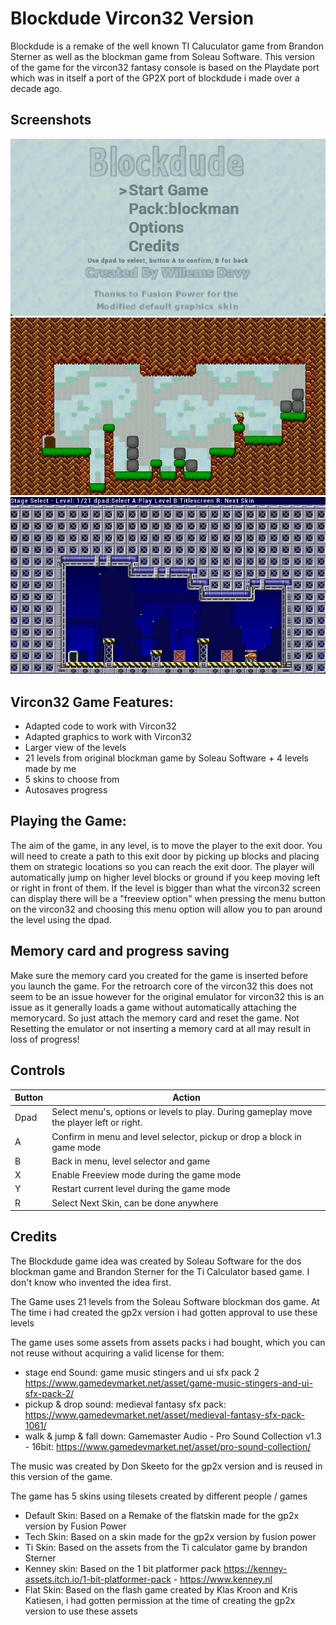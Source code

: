 # Blockdude Vircon32 Version
Blockdude is a remake of the well known TI Caluculator game from Brandon Sterner as well as the blockman game from Soleau Software. 
This version of the game for the vircon32 fantasy console is based on the Playdate port which was in itself a port of the GP2X port of blockdude i made over a decade ago.

## Screenshots
![screenshot 1](screenshots/screenshot1.png)
![screenshot 2](screenshots/screenshot2.png)
![screenshot 3](screenshots/screenshot3.png)

## Vircon32 Game Features:
- Adapted code to work with Vircon32
- Adapted graphics to work with Vircon32
- Larger view of the levels
- 21 levels from original blockman game by Soleau Software + 4 levels made by me
- 5 skins to choose from
- Autosaves progress

## Playing the Game:
The aim of the game, in any level, is to move the player to the exit door. You will need to create a path to this exit door by picking up blocks and placing them on strategic locations so you can reach the exit door.
The player will automatically jump on higher level blocks or ground if you keep moving left or right in front of them. 
If the level is bigger than what the vircon32 screen can display there will be a "freeview option" when pressing the menu button on the vircon32 and choosing this menu option will allow you to pan around the level using the dpad.

## Memory card and progress saving
Make sure the memory card you created for the game is inserted before you launch the game. For the retroarch core of the vircon32 this does not seem to be an issue however for the 
original emulator for vircon32 this is an issue as it generally loads a game without automatically attaching the memorycard. So just attach the memory card and reset the game.
Not Resetting the emulator or not inserting a memory card at all may result in loss of progress!

## Controls 

| Button | Action |
| ------ | ------ |
| Dpad | Select menu's, options or levels to play. During gameplay move the player left or right. |
| A | Confirm in menu and level selector, pickup or drop a block in game mode |
| B | Back in menu, level selector and game |
| X | Enable Freeview mode during the game mode |
| Y | Restart current level during the game mode |
| R | Select Next Skin, can be done anywhere |

## Credits
The Blockdude game idea was created by Soleau Software for the dos blockman game and Brandon Sterner for the Ti Calculator based game. I don't know who invented the idea first.

The Game uses 21 levels from the Soleau Software blockman dos game. At The time i had created the gp2x version i had gotten approval to use these levels

The game uses some assets from assets packs i had bought, which you can not reuse without acquiring a valid license for them:
- stage end Sound: game music stingers and ui sfx pack 2 https://www.gamedevmarket.net/asset/game-music-stingers-and-ui-sfx-pack-2/
- pickup & drop sound: medieval fantasy sfx pack: https://www.gamedevmarket.net/asset/medieval-fantasy-sfx-pack-1061/
- walk & jump & fall down: Gamemaster Audio - Pro Sound Collection v1.3 - 16bit: https://www.gamedevmarket.net/asset/pro-sound-collection/

The music was created by Don Skeeto for the gp2x version and is reused in this version of the game.

The game has 5 skins using tilesets created by different people / games
- Default Skin: Based on a Remake of the flatskin made for the gp2x version by Fusion Power
- Tech Skin: Based on a skin made for the gp2x version by fusion power
- Ti Skin: Based on the assets from the Ti calculator game by brandon Sterner 
- Kenney skin: Based on the 1 bit platformer pack https://kenney-assets.itch.io/1-bit-platformer-pack - https://www.kenney.nl
- Flat Skin: Based on the flash game created by Klas Kroon and Kris Katiesen, i had gotten permission at the time of creating the gp2x version to use these assets
